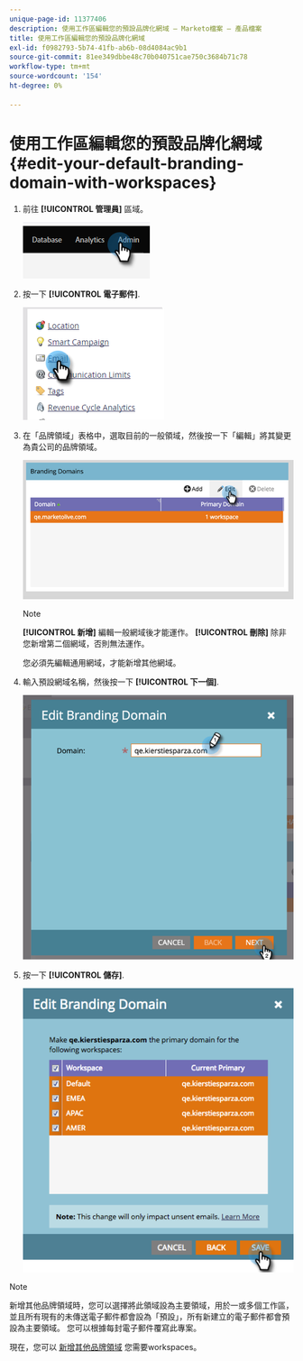 ```yaml
---
unique-page-id: 11377406
description: 使用工作區編輯您的預設品牌化網域 — Marketo檔案 — 產品檔案
title: 使用工作區編輯您的預設品牌化網域
exl-id: f0982793-5b74-41fb-ab6b-08d4084ac9b1
source-git-commit: 81ee349dbbe48c70b040751cae750c3684b71c78
workflow-type: tm+mt
source-wordcount: '154'
ht-degree: 0%

---
```


# 使用工作區編輯您的預設品牌化網域 {#edit-your-default-branding-domain-with-workspaces}

1. 前往 **[!UICONTROL 管理員]** 區域。

   ![](assets/edit-your-default-branding-domain-with-workspaces-1.png)

1. 按一下 **[!UICONTROL 電子郵件]**.

   ![](assets/edit-your-default-branding-domain-with-workspaces-2.png)

1. 在「品牌領域」表格中，選取目前的一般領域，然後按一下「編輯」將其變更為貴公司的品牌領域。

   ![](assets/edit-your-default-branding-domain-with-workspaces-3.png)

   >[!NOTE]
   >
   >**[!UICONTROL 新增]** 編輯一般網域後才能運作。 **[!UICONTROL 刪除]** 除非您新增第二個網域，否則無法運作。
   >
   >您必須先編輯通用網域，才能新增其他網域。

1. 輸入預設網域名稱，然後按一下 **[!UICONTROL 下一個]**.

   ![](assets/edit-your-default-branding-domain-with-workspaces-4.png)

1. 按一下 **[!UICONTROL 儲存]**.

   ![](assets/edit-your-default-branding-domain-with-workspaces-5.png)

>[!NOTE]
>
>新增其他品牌領域時，您可以選擇將此領域設為主要領域，用於一或多個工作區，並且所有現有的未傳送電子郵件都會設為「預設」，所有新建立的電子郵件都會預設為主要領域。 您可以根據每封電子郵件覆寫此專案。

現在，您可以 [新增其他品牌領域](/help/marketo/product-docs/administration/email-setup/add-multiple-branding-domains/add-an-additional-branding-domain-with-workspaces.md) 您需要workspaces。
